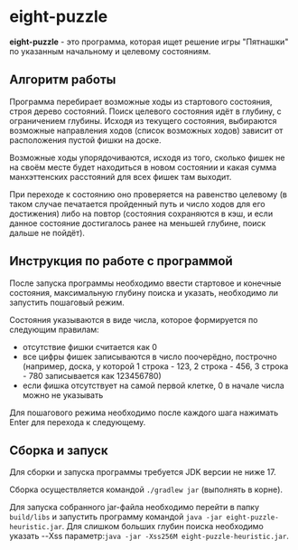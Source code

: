 # eight-puzzle

**eight-puzzle** - это программа, которая ищет решение игры "Пятнашки" по указанным начальному и целевому состояниям.

## Алгоритм работы

Программа перебирает возможные ходы из стартового состояния, строя дерево состояний.
Поиск целевого состояния идёт в глубину, с ограничением глубины.
Исходя из текущего состояния, выбираются возможные направления ходов
(список возможных ходов) зависит от расположения пустой фишки на доске.

Возможные ходы упорядочиваются, исходя из того, сколько фишек не на своём месте будет находиться в новом состоянии и
какая сумма манхэттенских расстояний для всех фишек там выходит.

При переходе к состоянию оно проверяется на равенство целевому (в таком случае
печатается пройденный путь и число ходов для его достижения) либо на повтор
(состояния сохраняются в кэш, и если данное состояние достигалось ранее на меньшей глубине,
поиск дальше не пойдёт).

## Инструкция по работе с программой

После запуска программы необходимо ввести стартовое и конечные состояния,
максимальную глубину поиска и указать, необходимо ли запустить пошаговый режим.

Состояния указываются в виде числа, которое формируется по следующим правилам:

* отсутствие фишки считается как 0
* все цифры фишек записываются в число поочерёдно, построчно (например,
  доска, у которой 1 строка - 123, 2 строка - 456, 3 строка - 780 записывается как 123456780)
* если фишка отсутствует на самой первой клетке, 0 в начале числа можно не указывать

Для пошагового режима необходимо после каждого шага нажимать Enter для перехода к следующему.

## Сборка и запуск

Для сборки и запуска программы требуется JDK версии не ниже 17.

Сборка осуществляется командой `./gradlew jar` (выполнять в корне).

Для запуска собранного jar-файла необходимо перейти в папку `build/libs` и запустить программу
командой `java -jar eight-puzzle-heuristic.jar`. Для слишком больших глубин поиска необходимо указать --Xss
параметр:`java -jar -Xss256M eight-puzzle-heuristic.jar`.